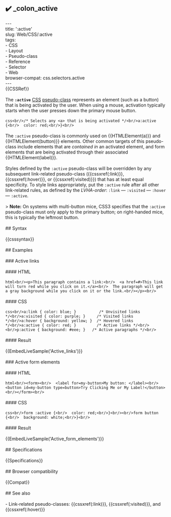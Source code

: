 ## ✔️ _colon_active 
 ---<br/>title: ':active'<br/>slug: Web/CSS/:active<br/>tags:<br/>  - CSS<br/>  - Layout<br/>  - Pseudo-class<br/>  - Reference<br/>  - Selector<br/>  - Web<br/>browser-compat: css.selectors.active<br/>---<br/>{{CSSRef}}<br/><br/>The **`:active`** [CSS](/en-US/docs/Web/CSS) [pseudo-class](/en-US/docs/Web/CSS/Pseudo-classes) represents an element (such as a button) that is being activated by the user. When using a mouse, activation typically starts when the user presses down the primary mouse button.<br/><br/>```css<br/>/* Selects any <a> that is being activated */<br/>a:active {<br/>  color: red;<br/>}<br/>```<br/><br/>The `:active` pseudo-class is commonly used on {{HTMLElement(a)}} and {{HTMLElement(button)}} elements. Other common targets of this pseudo-class include elements that are _contained in_ an activated element, and form elements that are being activated through their associated {{HTMLElement(label)}}.<br/><br/>Styles defined by the `:active` pseudo-class will be overridden by any subsequent link-related pseudo-class ({{cssxref(:link)}}, {{cssxref(:hover)}}, or {{cssxref(:visited)}}) that has at least equal specificity. To style links appropriately, put the `:active` rule after all other link-related rules, as defined by the _LVHA-order_: `:link` — `:visited` — `:hover` — `:active`.<br/><br/>> **Note:** On systems with multi-button mice, CSS3 specifies that the `:active` pseudo-class must only apply to the primary button; on right-handed mice, this is typically the leftmost button.<br/><br/>## Syntax<br/><br/>{{csssyntax}}<br/><br/>## Examples<br/><br/>### Active links<br/><br/>#### HTML<br/><br/>```html<br/><p>This paragraph contains a link:<br/>  <a href=#>This link will turn red while you click on it.</a><br/>  The paragraph will get a gray background while you click on it or the link.<br/></p><br/>```<br/><br/>#### CSS<br/><br/>```css<br/>a:link { color: blue; }          /* Unvisited links */<br/>a:visited { color: purple; }     /* Visited links */<br/>a:hover { background: yellow; }  /* Hovered links */<br/>a:active { color: red; }         /* Active links */<br/><br/>p:active { background: #eee; }   /* Active paragraphs */<br/>```<br/><br/>#### Result<br/><br/>{{EmbedLiveSample('Active_links')}}<br/><br/>### Active form elements<br/><br/>#### HTML<br/><br/>```html<br/><form><br/>  <label for=my-button>My button: </label><br/>  <button id=my-button type=button>Try Clicking Me or My Label!</button><br/></form><br/>```<br/><br/>#### CSS<br/><br/>```css<br/>form :active {<br/>  color: red;<br/>}<br/><br/>form button {<br/>  background: white;<br/>}<br/>```<br/><br/>#### Result<br/><br/>{{EmbedLiveSample('Active_form_elements')}}<br/><br/>## Specifications<br/><br/>{{Specifications}}<br/><br/>## Browser compatibility<br/><br/>{{Compat}}<br/><br/>## See also<br/><br/>- Link-related pseudo-classes: {{cssxref(:link)}}, {{cssxref(:visited)}}, and {{cssxref(:hover)}}<br/>
